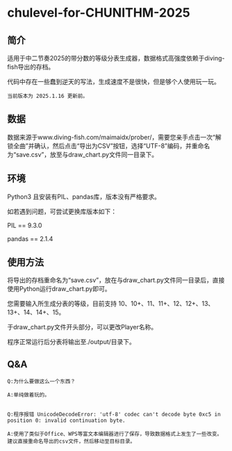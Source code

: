 # chulevel-for-CHUNITHM-2025
## 简介
  适用于中二节奏2025的带分数的等级分表生成器，数据格式高强度依赖于diving-fish导出的存档。
  
  代码中存在一些蠢到逆天的写法，生成速度不是很快，但是够个人使用玩一玩。

    当前版本为 2025.1.16 更新前。

## 数据
  数据来源于www.diving-fish.com/maimaidx/prober/，需要您亲手点击一次“解锁全曲”并确认，然后点击“导出为CSV”按钮，选择“UTF-8”编码，并重命名为“save.csv”，放至与draw_chart.py文件同一目录下。
  
## 环境
  Python3 且安装有PIL、pandas库，版本没有严格要求。
  
  如若遇到问题，可尝试更换库版本如下：
  
  PIL == 9.3.0
  
  pandas == 2.1.4

## 使用方法

  将导出的存档重命名为“save.csv”，放在与draw_chart.py文件同一目录后，直接使用Python运行draw_chart.py即可。
  
  您需要输入所生成分表的等级，目前支持 10、10+、11、11+、12、12+、13、13+、14、14+、15。
  
  于draw_chart.py文件开头部分，可以更改Player名称。
  
  程序正常运行后分表将输出至./output/目录下。

## Q&A

    Q:为什么要做这么一个东西？
    
    A:单纯做着玩的。


    Q:程序报错 UnicodeDecodeError: 'utf-8' codec can't decode byte 0xc5 in position 0: invalid continuation byte. 
  
    A:使用了类似于Office、WPS等富文本编辑器进行了保存，导致数据格式上发生了一些改变。建议直接重命名导出的csv文件，然后移动至目标目录。
